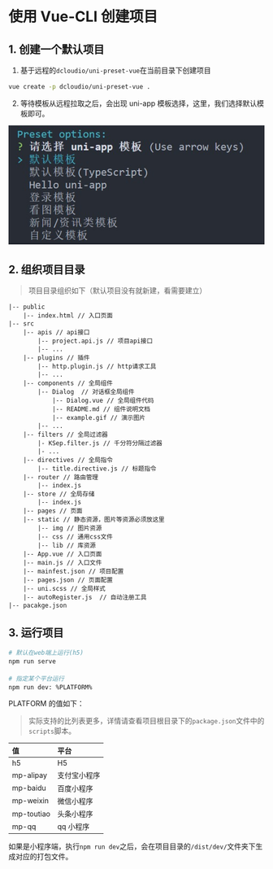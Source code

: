 # 使用 Vue-CLI 创建项目

## 1. 创建一个默认项目

1. 基于远程的`dcloudio/uni-preset-vue`在当前目录下创建项目

```bash
vue create -p dcloudio/uni-preset-vue .
```

2. 等待模板从远程拉取之后，会出现 uni-app 模板选择，这里，我们选择默认模板即可。

![choose-template](./img/choose-template.jpg)

## 2. 组织项目目录

> 项目目录组织如下（默认项目没有就新建，看需要建立）

```text
|-- public
	|-- index.html // 入口页面
|-- src
	|-- apis // api接口
		|-- project.api.js // 项目api接口
		|-- ...
	|-- plugins // 插件
		|-- http.plugin.js // http请求工具
		|-- ...
	|-- components // 全局组件
		|-- Dialog  // 对话框全局组件
			|-- Dialog.vue // 全局组件代码
            |-- README.md // 组件说明文档
            |-- example.gif // 演示图片
        |-- ...
	|-- filters // 全局过滤器
		|- KSep.filter.js // 千分符分隔过滤器
		|- ...
	|-- directives // 全局指令
		|-- title.directive.js // 标题指令
	|-- router // 路由管理
		|-- index.js
	|-- store // 全局存储
		|-- index.js
	|-- pages // 页面
	|-- static // 静态资源，图片等资源必须放这里
		|-- img // 图片资源
		|-- css // 通用css文件
		|-- lib // 库资源
	|-- App.vue // 入口页面
	|-- main.js // 入口文件
	|-- mainfest.json // 项目配置
	|-- pages.json // 页面配置
	|-- uni.scss // 全局样式
	|-- autoRegister.js  // 自动注册工具
|-- pacakge.json
```

## 3. 运行项目

```bash
# 默认在web端上运行(h5)
npm run serve

# 指定某个平台运行
npm run dev: %PLATFORM%
```

PLATFORM 的值如下：

> 实际支持的比列表更多，详情请查看项目根目录下的`package.json`文件中的`scripts`脚本。

| 值         | 平台         |
| :--------- | :----------- |
| h5         | H5           |
| mp-alipay  | 支付宝小程序 |
| mp-baidu   | 百度小程序   |
| mp-weixin  | 微信小程序   |
| mp-toutiao | 头条小程序   |
| mp-qq      | qq 小程序    |

如果是小程序端，执行`npm run dev`之后，会在项目目录的`/dist/dev/`文件夹下生成对应的打包文件。

